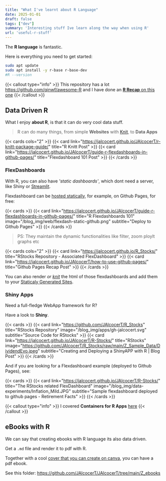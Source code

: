```yaml
---
title: "What I've learnt about R Language"
date: 2025-01-01
draft: false
tags: ["dev"]
summary: 'Interesting stuff Ive learn along the way when using R'
url: 'useful-r-stuff'
---
```


The **R language** is fantastic.

Here is everything you need to get started:

```sh
sudo apt update
sudo apt install -y r-base r-base-dev
#R --version
```

{{< callout type="info" >}}
This repository has a lot https://github.com/qinwf/awesome-R and I have done an [**R Recap** on this one](https://jalcocert.github.io/JAlcocerT/r-language-101/)
{{< /callout >}}


## Data Driven R

What I enjoy **about R**, is that it can do very cool data stuff.

> R can do many things, from simple **Websites** with [Knit](https://jalcocert.github.io/JAlcocerT/r-knitt-package-guide/), to **Data Apps**

{{< cards cols="2" >}}
  {{< card link="https://jalcocert.github.io/JAlcocerT/r-knitt-package-guide/" title="R Knitt Post" >}}
  {{< card link="https://jalcocert.github.io/JAlcocerT/guide-r-flexdashboards-in-github-pages/" title="Flexdashboard 101 Post" >}}
{{< /cards >}}

### FlexDashboards

With R, you can also have *'static dashboards'*, which dont need a server, like Shiny or [Streamlit](https://jalcocert.github.io/JAlcocerT/streamlit-is-cool/).

Flexdashboard can be [hosted statically](https://jalcocert.github.io/JAlcocerT/create-your-website/#select-the-deployment-method), for example, on Github Pages, for free:

{{< cards >}}
  {{< card link="https://jalcocert.github.io/JAlcocerT/guide-r-flexdashboards-in-github-pages/" title="R Flexdashboards 101" image="/blog_img/web/flexdash-static-github.png" subtitle="Deploy to Github Pages" >}}
{{< /cards >}}

> PS: They maintain the dynamic functionalities like filter, zoom ploylt graphs etc

{{< cards cols="2" >}}
  {{< card link="https://jalcocert.github.io/R_Stocks/" title="RStocks Repository - Associated FlexDashboard" >}}
  {{< card link="https://jalcocert.github.io/JAlcocerT/how-to-use-github-pages/" title="Github Pages Recap Post" >}}
{{< /cards >}}

You can also render *or [knit](https://jalcocert.github.io/JAlcocerT/r-knitt-package-guide/)* the html of those flexdashboards and add them to your [Staticaly Generated Sites](https://jalcocert.github.io/JAlcocerT/create-your-website/).


### Shiny Apps

Need a full-fledge WebApp framework for R?

Have a look to **Shiny**.

{{< cards >}}
  {{< card link="https://github.com/JAlcocerT/R_Stocks" title="RStocks Repository" image="/blog_img/apps/gh-jalcocert.svg" subtitle="Source Code for RStocks" >}}
    {{< card link="https://jalcocert.github.io/JAlcocerT/R-Stocks/" title="RStocks" image="https://github.com/JAlcocerT/R_Stocks/raw/main/Z_Sample_Data/DividendEvo.jpeg" subtitle="Creating and Deploying a ShinyAPP with R | Blog Post" >}}
{{< /cards >}}

And if you are looking for a Flexdashboard example (deployed to Github Pages), see:

{{< cards >}}
  {{< card link="https://jalcocert.github.io/JAlcocerT/R-Stocks/" title="The RStocks related FlexDashboard" image="/blog_img/data-experiments/Inflation_Mild.JPG" subtitle="Sample flexdashboard deployed to github pages - Retirement Facts" >}}
{{< /cards >}}

{{< callout type="info" >}}
I covered **Containers for R Apps** [here](https://jalcocert.github.io/JAlcocerT/building-r-shiny-apps-container-image-with-docker/)
{{< /callout >}}

## eBooks with R

We can say that creating ebooks with R language its also data driven.

Get a `.md` file and render it to pdf with R.

Together with a cool [cover that you can create on canva](https://www.canva.com/s/templates?query=ebook), you can have a pdf ebook.

See this folder: https://github.com/JAlcocerT/JAlcocerT/tree/main/Z_ebooks